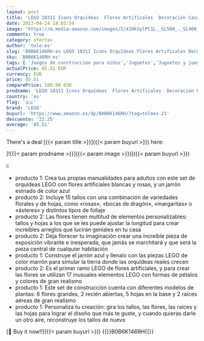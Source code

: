 ```yaml
---
layout: post
title: 'LEGO 10311 Icons Orquídeas  Flores Artificales  Decoración Casa + 10280 Ramo de Flores  Set de Construcción Adultos  s Originales Mujeres y Hombres  Colección Botanical'
date: 2023-04-24 18:03:54
image: 'https://m.media-amazon.com/images/I/41HkSylPC1L._SL500_._SL400_.jpg'
comments: true
category: ofertas
author: 'tole.es'
slug: 'B0B6K146RH-es LEGO 10311 Icons Orquídeas Flores Artificales Decoración...'
sku: 'B0B6K146RH-es'
tags: [ 'Juegos de construcción para niños','Juguetes','Juguetes y juegos','Sets de construcción','lego','🇪🇸', ]
actualPrice: 85.51 EUR
currency: EUR
price: 85.51
comparePrice: 109.98 EUR
prodname: 'LEGO 10311 Icons Orquídeas  Flores Artificales  Decoración Casa + 10280 Ramo de Flores  Set de Construcción Adultos  s Originales Mujeres y Hombres  Colección Botanical'
country: 'es'
flag: '🇪🇸'
brand: 'LEGO'
buyurl: 'https://www.amazon.es/dp/B0B6K146RH/?tag=tolees-21'
descuento: '22.25'
average: '85.51'
---
```


There's a deal [{{< param title >}}]({{< param buyurl >}})  here:

[![{{< param prodname >}}]({{< param image >}})]({{< param buyurl >}})

ℹ️:

- producto 1: Crea tus propias manualidades para adultos con este set de orquídeas LEGO con flores artificiales blancas y rosas, y un jarrón estriado de color azul
- producto 2: Incluye 15 tallos con una combinación de variedades florales y de hojas, como «rosas», «bocas de dragón», «margaritas» o «ásteres» y distintos tipos de follaje
- producto 2: Las flores tienen multitud de elementos personalizables: tallos y hojas a los que se les puede ajustar la longitud para crear increíbles arreglos que lucirán geniales en tu casa
- producto 2: Deja florecer tu imaginación crear una increíble pieza de exposición vibrante e inesperada, que jamás se marchitará y que será la pieza central de cualquier habitación
- producto 1: Construye el jarrón azul y llenalo con las piezas LEGO de color marrón para simular la tierra donde las orquídeas reales crecen
- producto 2: Es el primer ramo LEGO de flores artificiales, y para crear las flores se utilizan 17 inusuales elementos LEGO con formas de pétalos y colores de gran realismo
- producto 1: Este set de construcción cuenta con diferentes modelos de plantas: 6 flores grandes, 2 recién abiertas, 5 hojas en la base y 2 raíces aéreas de gran realismo
- producto 1: Personaliza tu creación: gira los tallos, las flores, las raíces y las hojas para lograr el diseño que más te guste, y cuando quieras darle un otro aire, reconstruye los tallos de nuevo

[🛒 Buy it now!!]({{< param buyurl >}})
{{<world>}}B0B6K146RH{{</world>}}
